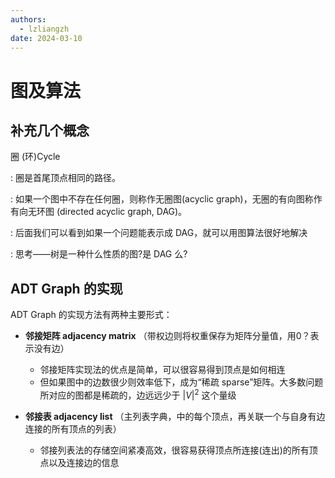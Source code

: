 ```yaml
---
authors: 
  - lzliangzh
date: 2024-03-10
---
```




# 图及算法

## 补充几个概念

圈 (环)Cycle

: 圈是首尾顶点相同的路径。

: 如果一个图中不存在任何圈，则称作无圈图(acyclic graph)，无圈的有向图称作有向无环图 (directed acyclic graph, DAG)。

: 后面我们可以看到如果一个问题能表示成 DAG，就可以用图算法很好地解决

: 思考——树是一种什么性质的图?是 DAG 么?

## ADT Graph 的实现

ADT Graph 的实现方法有两种主要形式：

* **邻接矩阵 adjacency matrix** （带权边则将权重保存为矩阵分量值，用0？表示没有边）
    * 邻接矩阵实现法的优点是简单，可以很容易得到顶点是如何相连
    * 但如果图中的边数很少则效率低下，成为“稀疏 sparse”矩阵。大多数问题所对应的图都是稀疏的，边远远少于 $|V|^2$ 这个量级
    
* **邻接表 adjacency list** （主列表字典，中的每个顶点，再关联一个与自身有边连接的所有顶点的列表）
    * 邻接列表法的存储空间紧凑高效，很容易获得顶点所连接(连出)的所有顶点以及连接边的信息



